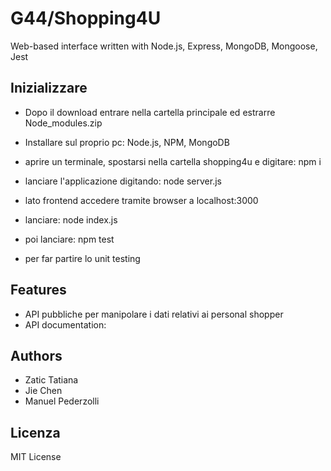 G44/Shopping4U
===

Web-based interface written with Node.js, Express, MongoDB, Mongoose, Jest


Inizializzare
--------

* Dopo il download entrare nella cartella principale ed estrarre Node_modules.zip
* Installare sul proprio pc: Node.js, NPM, MongoDB
* aprire un terminale, spostarsi nella cartella shopping4u e digitare: npm i
* lanciare l'applicazione digitando: node server.js
* lato frontend accedere tramite browser a localhost:3000

* lanciare: node index.js
* poi lanciare: npm test
* per far partire lo unit testing


Features
--------

* API pubbliche per manipolare i dati relativi ai personal shopper
* API documentation: 


Authors
--------

* Zatic Tatiana
* Jie Chen
* Manuel Pederzolli


Licenza
-------
MIT License
